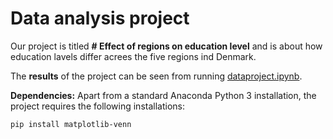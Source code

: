# Data analysis project

Our project is titled **# Effect of regions on education level** and is about how education lavels differ acrees the five regions ind Denmark.

The **results** of the project can be seen from running [dataproject.ipynb](dataproject.ipynb).

**Dependencies:** Apart from a standard Anaconda Python 3 installation, the project requires the following installations:

``pip install matplotlib-venn``
